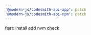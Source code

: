 ```yaml
---
'@modern-js/codesmith-api-app': patch
'@modern-js/codesmith-api-npm': patch
---
```


feat: install add nvm check
